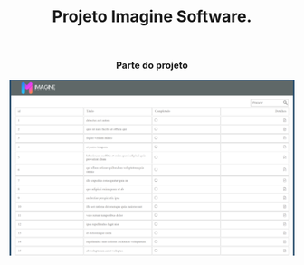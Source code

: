 # <h1 align="center">Projeto Imagine Software.</h1>

<br>
<h3 align="center">Parte do projeto</h3>
<div align="center">
  <img src="https://github.com/DeangellesES/projeto_Imagine_software/blob/main/Imagine%20Software%20-%20teste.png" width="800">
</div>
